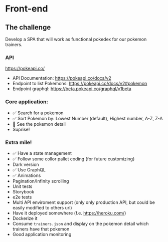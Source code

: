 # Front-end

## The challenge

Develop a SPA that will work as functional pokedex for our pokemon trainers.

### API

https://pokeapi.co/

- API Documentation: https://pokeapi.co/docs/v2
- Endpoint to list Pokemons: https://pokeapi.co/docs/v2#pokemon
- Endpoint graphql: https://beta.pokeapi.co/graphql/v1beta

### Core application:

- ✅ Search for a pokemon
- ✅ Sort Pokemon by: Lowest Number (default), Highest number, A-Z, Z-A
- 👾 See the pokemon detail
- Suprise!

### Extra mile!

- ✅ Have a state management
- ✅ Follow some collor pallet coding (for future customizing)
- Dark version
- ✅ Use GraphQL
- ✅ Animations
- Pagination/Infinity scrolling
- Unit tests
- Storybook
- e2e tests
- Multi API enviroment support (only only production API, but could be easily modified to others url)
- Have it deployed somewhere (f.e. https://heroku.com/)
- Dockerize it
- Consume `trainers.json` and display on the pokemon detail which trainers have that pokemon
- Good application monitoring
